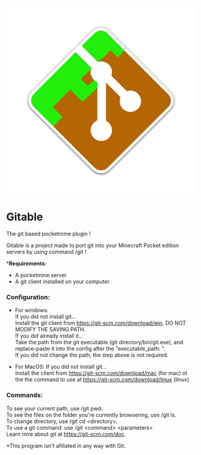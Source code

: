 ![Gitable Logo](https://github.com/Ad5001/Gitable/raw/master/git.png)
# Gitable
The git based pocketmine plugin !     
     
    
Gitable is a project made to port git into your Minecraft Pocket edition servers by using command /git !
    
***Requirements:**
* A pocketmine server
* A git client installed on your computer.

### Configuration:
* For windows:      
        If you did not install git...    
        Install the git client from https://git-scm.com/download/win. DO NOT MODIFY THE SAVING PATH.    
        If you did already install it...    
        Take the path from the git executable (git directory/bin/git.exe), and replace-paste it into the config after the "executable_path: ".    
        If you did not change the path, the step above is not required.    

* For MacOS:
        If you did not install git...    
        Install the client from https://git-scm.com/download/mac (for mac) ot the the command to use at https://git-scm.com/download/linux (linux).    

### Commands:
To see your current path, use /git pwd.    
To see the files on the folder you're currently browsering, use /git ls.    
To change directory, use /git cd &lt;directory&gt;.    
To use a git command: use /git &lt;command&gt; &lt;parameters&gt;    
Learn mire about git at https://git-scm.com/doc.     

*This program isn't afiliated in any way with Git.
